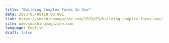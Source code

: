 ```yaml
---
title: "Building Complex Forms In Vue"
date: 2023-03-09T10:00:00Z
link: https://smashingmagazine.com/2023/03/building-complex-forms-vue/?utm_medium=RSS&utm_source=news.12bit.vn
site: www.smashingmagazine.com
language: English
draft: false
---
```

